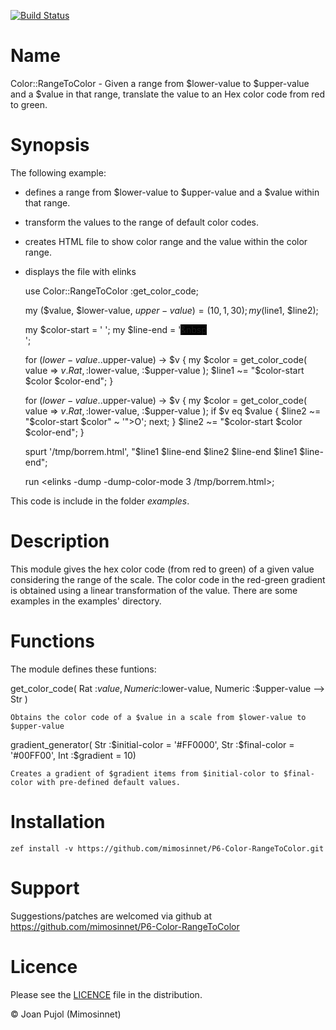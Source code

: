 [![Build Status](https://img.shields.io/travis/dmlc/xgboost.svg?label=build&logo=travis&branch=master)](https://travis-ci.com/mimosinnet/P6-Color-RangeToColor)

# Name

Color::RangeToColor - Given a range from $lower-value to $upper-value and a $value in that range, translate the value to an Hex color code from red to green.

# Synopsis

The following example:
- defines a range from $lower-value to $upper-value and a $value within that range.
- transform the values to the range of default color codes.
- creates HTML file to show color range and the value within the color range.
- displays the file with elinks

    use Color::RangeToColor :get_color_code;

    my ($value, $lower-value, $upper-value) = ( 10, 1, 30 );
    my ($line1, $line2);

    my $color-start = '<span style="background-color : ';
    my $color-end   = '">&nbsp;</span>';
    my $line-end    = '<span style="background-color: black">&nbsp</span><br/>';

    for ($lower-value..$upper-value) -> $v {
      my $color = get_color_code( value => $v.Rat, :$lower-value, :$upper-value );
      $line1 ~= "$color-start $color $color-end";
    }

    for ($lower-value..$upper-value) -> $v {
      my $color = get_color_code( value => $v.Rat, :$lower-value, :$upper-value );
      if $v eq $value {
        $line2 ~= "$color-start $color" ~ '">O</span>';
        next;
      }
      $line2 ~= "$color-start $color $color-end";
    }

    spurt '/tmp/borrem.html', "$line1 $line-end $line2 $line-end $line1 $line-end";

    run <elinks -dump -dump-color-mode 3 /tmp/borrem.html>;


This code is include in the folder _examples_.

# Description

This module gives the hex color code (from red to green) of a given value considering the range of the scale. The color code in the red-green gradient is obtained using a linear transformation of the value. There are some examples in the examples' directory.

# Functions

The module defines these funtions:

get_color_code( Rat :$value, Numeric :$lower-value, Numeric :$upper-value --> Str )

    Obtains the color code of a $value in a scale from $lower-value to $upper-value

gradient_generator( Str :$initial-color = '#FF0000', Str :$final-color = '#00FF00', Int :$gradient = 10) 

    Creates a gradient of $gradient items from $initial-color to $final-color with pre-defined default values.

# Installation

    zef install -v https://github.com/mimosinnet/P6-Color-RangeToColor.git

# Support

Suggestions/patches are welcomed via github at <https://github.com/mimosinnet/P6-Color-RangeToColor>

# Licence

Please see the [LICENCE](https://github.com/mimosinnet/P6-Color-RangeToColor/blob/master/LICENCE) file in the distribution.

© Joan Pujol (Mimosinnet)
